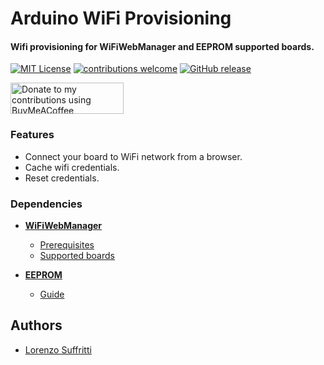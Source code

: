 
# Arduino WiFi Provisioning

#### Wifi provisioning for WiFiWebManager and EEPROM supported boards.


[![MIT License](https://img.shields.io/badge/License-MIT-green.svg)](https://choosealicense.com/licenses/mit/) 
[![contributions welcome](https://img.shields.io/badge/contributions-welcome-brightgreen.svg?style=flat)](#Contributing)
[![GitHub release](https://img.shields.io/badge/release-v0.1.0-orange)](https://github.com/Suffro/InoWifiProvisioning/releases)

<a href="https://www.buymeacoffee.com/suffro" title="Donate to my contributions using BuyMeACoffee"><img src="https://cdn.buymeacoffee.com/buttons/v2/default-yellow.png" alt="Donate to my contributions using BuyMeACoffee" style="height: 50px !important;width: 181px !important;" ></a>

### Features

- Connect your board to WiFi network from a browser.
- Cache wifi credentials.
- Reset credentials.


### Dependencies

- [**WiFiWebManager**](https://github.com/khoih-prog/WiFiWebServer)
    - [Prerequisites](https://github.com/khoih-prog/WiFiWebServer/blob/master/README.md#prerequisites)
    - [Supported boards](https://github.com/khoih-prog/WiFiWebServer/blob/master/README.md#currently-supported-boards)

- [**EEPROM**](https://docs.arduino.cc/learn/built-in-libraries/eeprom)
    - [Guide](https://docs.arduino.cc/learn/programming/eeprom-guide)


## Authors

- [Lorenzo Suffritti](https://github.com/Suffro)

